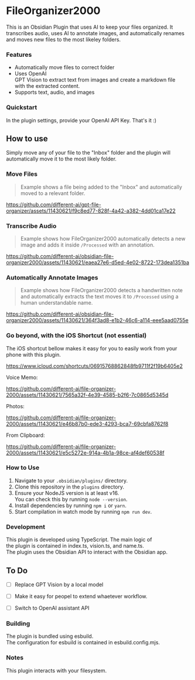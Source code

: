 # FileOrganizer2000

  
This is an Obsidian Plugin that uses AI to keep your files organized. It transcribes audio, uses AI to annotate images, and automatically renames and moves new files to the most likeley folders.



### Features

  
- Automatically move files to correct folder
- Uses OpenAI GPT Vision to extract text from images and create a markdown file with the extracted content.  
- Supports text, audio, and images

### Quickstart
In the plugin settings, provide your OpenAI API Key. That's it :)

## How to use

Simply move any of your file to the "Inbox" folder and the plugin will automatically move it to the most likely folder.



### Move Files
> Example shows a file being added to the "Inbox" and automatically moved to a relevant folder.

https://github.com/different-ai/gpt-file-organizer/assets/11430621/f9c8ed77-828f-4a42-a382-4dd01ca17e22


### Transcribe Audio
> Example shows how FileOrganizer2000 automatically detects a new image and adds it inside `/Processed` with an annotation.

https://github.com/different-ai/obsidian-file-organizer2000/assets/11430621/eaea27e6-d5ed-4e02-8722-173dea1351ba

### Automatically Annotate Images
> Example shows how FileOrganizer2000 detects a handwritten note and automatically extracts the text moves it to `/Processed` using a human understandable name.

https://github.com/different-ai/obsidian-file-organizer2000/assets/11430621/364f3ad8-e1b2-46c6-a114-eee5aad0755e





### Go beyond, with the iOS Shortcut (not essential)
The iOS shortcut bellow makes it easy for you to easily work from your phone with this plugin.

https://www.icloud.com/shortcuts/06915768862848fb9711f2f19b6405e2

Voice Memo:

https://github.com/different-ai/file-organizer-2000/assets/11430621/7565a32f-4e39-4585-b2f6-7c0865d5345d


Photos:

https://github.com/different-ai/file-organizer-2000/assets/11430621/e46b87b0-ede3-4293-bca7-69cbfa8762f8

From Clipboard:

https://github.com/different-ai/file-organizer-2000/assets/11430621/e5c5272e-914a-4b1a-98ce-af4def60538f




### How to Use

1. Navigate to your `.obsidian/plugins/` directory.
2. Clone this repository in the `plugins` directory.
3. Ensure your NodeJS version is at least v16. You can check this by running `node --version`.
4. Install dependencies by running `npm i` or `yarn`.
5. Start compilation in watch mode by running `npm run dev`.

### Development

  
This plugin is developed using TypeScript. The main logic of the plugin is contained in index.ts, vision.ts, and name.ts. The plugin uses the Obsidian API to interact with the Obsidian app.  

## To Do

- [ ] Replace GPT Vision by a local model
- [ ] Make it easy for peopel to extend whaetever workflow.
- [ ] Switch to OpenAI assistant API


### Building

  
The plugin is bundled using esbuild. The configuration for esbuild is contained in esbuild.config.mjs.


### Notes

This plugin interacts with your filesystem.
